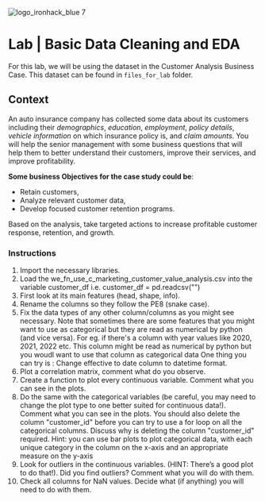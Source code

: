 ![logo_ironhack_blue 7](https://user-images.githubusercontent.com/23629340/40541063-a07a0a8a-601a-11e8-91b5-2f13e4e6b441.png)

# Lab | Basic Data Cleaning and EDA

For this lab, we will be using the dataset in the Customer Analysis Business Case. This dataset can be found in `files_for_lab` folder.

## Context

An auto insurance company has collected some data about its customers including their _demographics_, _education_, _employment_, _policy details_, _vehicle information_ on which insurance policy is, and _claim amounts_. You will help the senior management with some business questions that will help them to better understand their customers, improve their services, and improve profitability.

**Some business Objectives for the case study could be**:

- Retain customers,
- Analyze relevant customer data,
- Develop focused customer retention programs.

Based on the analysis, take targeted actions to increase profitable customer response, retention, and growth.

### Instructions

1. Import the necessary libraries.
2. Load the we_fn_use_c_marketing_customer_value_analysis.csv into the variable customer_df
i.e. customer_df = pd.readcsv("")
3. First look at its main features (head, shape, info).
4. Rename the columns so they follow the PE8 (snake case).
5. Fix the data types of any other column/columns as you might see necessary. Note that sometimes there are some features that you might want to use as categorical but they are read as numerical by python (and vice versa). For eg. if there's a column with year values like 2020, 2021, 2022 etc. This column might be read as numerical by python but you woudl want to use that column as categorical data
One thing you can try is : Change effective to date column to datetime format.
6. Plot a correlation matrix, comment what do you observe.
7. Create a function to plot every continuous variable. Comment what you can see in the plots.
8. Do the same with the categorical variables (be careful, you may need to change
the plot type to one better suited for continuous data!). Comment what you can see in the plots.
You should also delete the column "customer_id" before you can try to use a for loop on all the categorical columns. Discuss why is deleting the column "customer_id" required. 
Hint: you can use bar plots to plot categorical data, with each unique category in the column on the x-axis and an appropriate measure on the y-axis
9. Look for outliers in the continuous variables. (HINT: There’s a
good plot to do that!). Did you find outliers? Comment what you will do with them.
10. Check all columns for NaN values. Decide what (if anything) you
will need to do with them.
